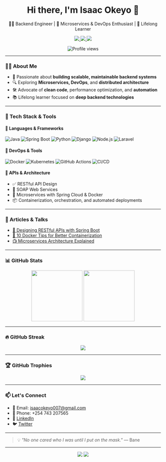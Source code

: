 <h1 align="center">Hi there, I'm Isaac Okeyo 👋</h1>

<p align="center">
  👨‍💻 Backend Engineer | 🚀 Microservices & DevOps Enthusiast | 🧠 Lifelong Learner
</p>

<p align="center">
  <a href="mailto:isaacokeyo007@gmail.com">
    <img src="https://img.shields.io/badge/Email-D14836?style=for-the-badge&logo=gmail&logoColor=white"/>
  </a>
  <a href="https://linkedin.com/in/isaac-okeyo-631a8828b">
    <img src="https://img.shields.io/badge/LinkedIn-0077B5?style=for-the-badge&logo=linkedin&logoColor=white"/>
  </a>
  <a href="https://twitter.com/IsaacOkeyo_007">
    <img src="https://img.shields.io/badge/Twitter-1DA1F2?style=for-the-badge&logo=twitter&logoColor=white"/>
  </a>
</p>

<p align="center">
  <img src="https://komarev.com/ghpvc/?username=isaacbill&label=PROFILE+VIEWS&color=blueviolet&style=flat-square" alt="Profile views" />
</p>

---

### 🧑‍💻 About Me

- 🧩 Passionate about **building scalable, maintainable backend systems**
- 🔍 Exploring **Microservices, DevOps**, and **distributed architecture**
- 🛠️ Advocate of **clean code**, performance optimization, and **automation**
- 📚 Lifelong learner focused on **deep backend technologies**

---

### 🧰 Tech Stack & Tools

#### 🔹 Languages & Frameworks
![Java](https://img.shields.io/badge/Java-ED8B00?style=for-the-badge&logo=openjdk&logoColor=white)
![Spring Boot](https://img.shields.io/badge/Spring_Boot-6DB33F?style=for-the-badge&logo=spring-boot&logoColor=white)
![Python](https://img.shields.io/badge/Python-3776AB?style=for-the-badge&logo=python&logoColor=white)
![Django](https://img.shields.io/badge/Django-092E20?style=for-the-badge&logo=django&logoColor=white)
![Node.js](https://img.shields.io/badge/Node.js-339933?style=for-the-badge&logo=node.js&logoColor=white)
![Laravel](https://img.shields.io/badge/Laravel-F55247?style=for-the-badge&logo=laravel&logoColor=white)

#### 🔹 DevOps & Tools
![Docker](https://img.shields.io/badge/Docker-2496ED?style=for-the-badge&logo=docker&logoColor=white)
![Kubernetes](https://img.shields.io/badge/Kubernetes-326CE5?style=for-the-badge&logo=kubernetes&logoColor=white)
![GitHub Actions](https://img.shields.io/badge/GitHub_Actions-2088FF?style=for-the-badge&logo=github-actions&logoColor=white)
![CI/CD](https://img.shields.io/badge/CI%2FCD-E34F26?style=for-the-badge&logo=gitlab&logoColor=white)

#### 🔹 APIs & Architecture

- ✅ RESTful API Design
- 🔁 SOAP Web Services
- 🧱 Microservices with Spring Cloud & Docker
- 📦 Containerization, orchestration, and automated deployments

---

### 📝 Articles & Talks

- [📘 Designing RESTful APIs with Spring Boot](https://dev.to/aviyel/designing-restful-apis-using-spring-boot-37n1)
- [🐳 10 Docker Tips for Better Containerization](https://medium.com/better-programming/10-docker-tips-to-improve-your-containerization-experience-35636733c6d6)
- [📺 Microservices Architecture Explained](https://www.youtube.com/watch?v=wgdBVIX9ifA)

---

### 📊 GitHub Stats

<p align="center">
  <img src="https://github-readme-stats.vercel.app/api?username=isaacbill&show_icons=true&theme=dark&hide=prs&count_private=true" height="165" />
  <img src="https://github-readme-stats.vercel.app/api/top-langs/?username=isaacbill&layout=compact&theme=dark&langs_count=6" height="165" />
</p>

---

### 🔥 GitHub Streak

<p align="center">
  <img src="https://github-readme-streak-stats.herokuapp.com/?user=isaacbill&theme=dark" />
</p>

---

### 🏆 GitHub Trophies

<p align="center">
  <img src="https://github-profile-trophy.vercel.app/?username=isaacbill&theme=darkhub&no-frame=true&column=6" />
</p>

---

### 📫 Let's Connect

- 📧 Email: [isaacokeyo007@gmail.com](mailto:isaacokeyo007@gmail.com)
- 📱 Phone: +254 743 207565
- 💼 [LinkedIn](https://linkedin.com/in/isaac-okeyo-631a8828b)
- 🐦 [Twitter](https://twitter.com/IsaacOkeyo_007)

---

> 💡 *"No one cared who I was until I put on the mask."* — Bane

---

<p align="center">
  <img src="https://img.shields.io/badge/code--quality-A%2B-brightgreen?style=for-the-badge"/>
  <img src="https://img.shields.io/badge/Freelance-Available-green?style=for-the-badge"/>
</p>
